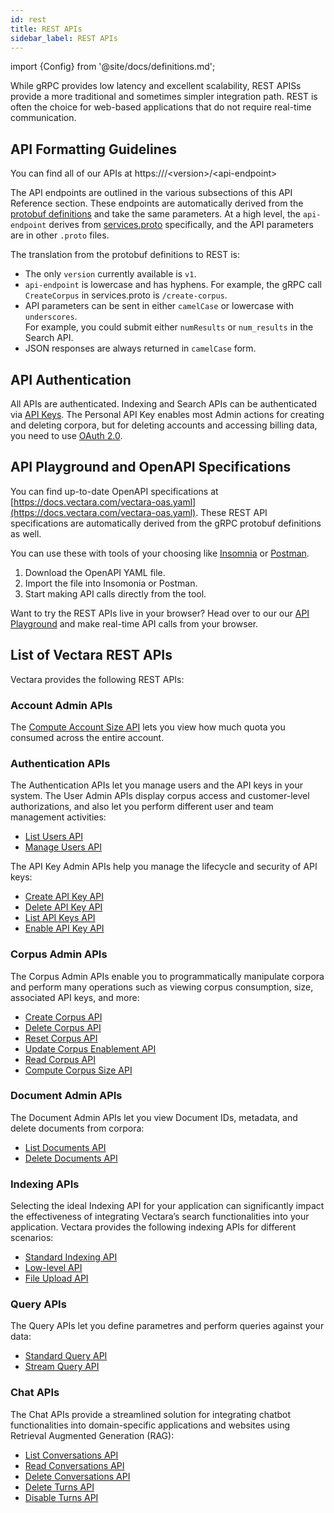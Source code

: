 ```yaml
---
id: rest
title: REST APIs
sidebar_label: REST APIs
---
```


import {Config} from '@site/docs/definitions.md';

While gRPC provides low latency and excellent scalability, REST APISs provide 
a more traditional and sometimes simpler integration path. REST is often the 
choice for web-based applications that do not require real-time communication.

## API Formatting Guidelines

You can find all of our APIs at https://<Config v="domains.rest.admin"/>/&lt;version&gt;/&lt;api-endpoint&gt;

The API endpoints are outlined in the various subsections of this API Reference
section. These endpoints are automatically derived from the [protobuf definitions](https://github.com/vectara/protos)
and take the same parameters. At a high level, the `api-endpoint` derives from
[services.proto](https://github.com/vectara/protos/blob/main/services.proto)
specifically, and the API parameters are in other `.proto` files. 

The translation from the protobuf definitions to REST is:
- The only `version` currently available is `v1`.
- `api-endpoint` is lowercase and has hyphens. For example, the gRPC 
  call `CreateCorpus` in services.proto is `/create-corpus`.
- API parameters can be sent in either `camelCase` or lowercase with `underscores`.  
  For example, you could submit either `numResults` or `num_results` in the Search API.
- JSON responses are always returned in `camelCase` form.

## API Authentication

All <Config v="names.product"/> APIs are authenticated. Indexing and Search
APIs can be authenticated via [API Keys](/docs/learn/authentication/api-key-management).
The Personal API Key enables most Admin actions for creating and deleting 
corpora, but for deleting accounts and accessing billing data, you need to use 
[OAuth 2.0](/docs/learn/authentication/oauth-2).

## API Playground and OpenAPI Specifications

You can find up-to-date OpenAPI specifications at
[https://docs.vectara.com/vectara-oas.yaml](https://docs.vectara.com/vectara-oas.yaml).
These REST API specifications are automatically derived from the gRPC protobuf 
definitions as well.

You can use these with tools of your choosing like [Insomnia](https://insomnia.rest/)
or [Postman](https://www.postman.com/).

1. Download the OpenAPI YAML file.
2. Import the file into Insomonia or Postman.
3. Start making API calls directly from the tool.

Want to try the REST APIs live in your browser? Head over to our
our [API Playground](/docs/rest-api/vectara-rest-api) and make
real-time API calls from your browser.

## List of Vectara REST APIs

Vectara provides the following REST APIs:

### Account Admin APIs

The [Compute Account Size API](/docs/api-reference/admin-apis/compute-account-size) lets you view how much quota you consumed across 
the entire account.

### Authentication APIs

The Authentication APIs let you manage users and the API keys in your system. 
The User Admin APIs display corpus access and customer-level authorizations, 
and also let you perform different user and team management activities:

* [List Users API](/docs/api-reference/admin-apis/manage-users/list-users)
* [Manage Users API](/docs/api-reference/admin-apis/manage-users/manage-user)

The API Key Admin APIs help you manage the lifecycle and security of API keys:

* [Create API Key API](/docs/api-reference/api-keys/create-api-key)
* [Delete API Key API](/docs/api-reference/api-keys/delete-api-key)
* [List API Keys API](/docs/api-reference/api-keys/list-api-keys)
* [Enable API Key API](/docs/api-reference/api-keys/enable-api-key)

### Corpus Admin APIs

The Corpus Admin APIs enable you to programmatically manipulate corpora and 
perform many operations such as viewing corpus consumption, size, associated 
API keys, and more:

* [Create Corpus API](/docs/api-reference/admin-apis/create-corpus)
* [Delete Corpus API](/docs/api-reference/admin-apis/delete-corpus)
* [Reset Corpus API](/docs/api-reference/admin-apis/reset-corpus)
* [Update Corpus Enablement API](/docs/api-reference/admin-apis/corpus/update-corpus-enablement)
* [Read Corpus API](/docs/api-reference/admin-apis/corpus/read-corpus)
* [Compute Corpus Size API](/docs/api-reference/admin-apis/corpus/compute-corpus-size)

### Document Admin APIs

The Document Admin APIs let you view Document IDs, metadata, and delete 
documents from corpora:

* [List Documents API](/docs/api-reference/admin-apis/corpus/list-documents)
* [Delete Documents API](/docs/api-reference/indexing-apis/deleting-documents)

### Indexing APIs

Selecting the ideal Indexing API for your application can significantly impact 
the effectiveness of integrating Vectara’s search functionalities into your 
application. Vectara provides the following indexing APIs for different 
scenarios:

* [Standard Indexing API](/docs/api-reference/indexing-apis/indexing)
* [Low-level API](/docs/api-reference/indexing-apis/core_indexing)
* [File Upload API](/docs/api-reference/indexing-apis/file-upload/file-upload)

### Query APIs

The Query APIs let you define parametres and perform queries against your data:

* [Standard Query API](/docs/api-reference/search-apis/search)
* [Stream Query API](/docs/api-reference/search-apis/search)

### Chat APIs

The Chat APIs provide a streamlined solution for integrating chatbot 
functionalities into domain-specific applications and websites using 
Retrieval Augmented Generation (RAG):

* [List Conversations API](/docs/api-reference/chat-apis/list-conversations)
* [Read Conversations API](/docs/api-reference/chat-apis/read-conversations)
* [Delete Conversations API](/docs/api-reference/chat-apis/delete-conversations)
* [Delete Turns API](/docs/api-reference/chat-apis/delete-turns)
* [Disable Turns API](/docs/api-reference/chat-apis/disable-turns)



